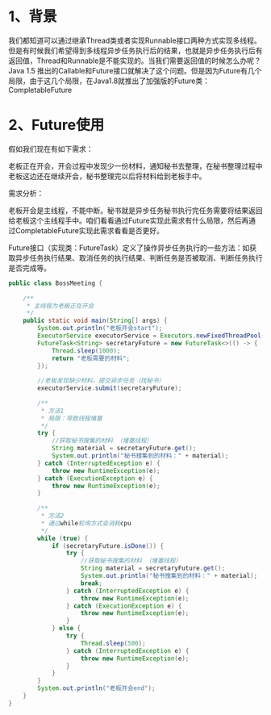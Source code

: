 
# 1、背景

我们都知道可以通过继承Thread类或者实现Runnable接口两种方式实现多线程。但是有时候我们希望得到多线程异步任务执行后的结果，也就是异步任务执行后有返回值，Thread和Runnable是不能实现的。当我们需要返回值的时候怎么办呢？ Java 1.5 推出的Callable和Future接口就解决了这个问题。但是因为Future有几个局限，由于这几个局限，在Java1.8就推出了加强版的Future类：CompletableFuture


# 2、Future使用

假如我们现在有如下需求：

老板正在开会，开会过程中发现少一份材料，通知秘书去整理，在秘书整理过程中老板这边还在继续开会，秘书整理完以后将材料给到老板手中。

需求分析：

老板开会是主线程，不能中断。秘书就是异步任务秘书执行完任务需要将结果返回给老板这个主线程手中。咱们看看通过Future实现此需求有什么局限，然后再通过CompletableFuture实现此需求看看是否更好。

Future接口（实现类：FutureTask）定义了操作异步任务执行的一些方法：如获取异步任务执行结果、取消任务的执行结果、判断任务是否被取消、判断任务执行是否完成等。

```java
public class BossMeeting {
 
    /**
     * 主线程为老板正在开会
     */
    public static void main(String[] args) {
        System.out.println("老板开会start");
        ExecutorService executorService = Executors.newFixedThreadPool(1);
        FutureTask<String> secretaryFuture = new FutureTask<>(() -> {
            Thread.sleep(1000);
            return "老板需要的材料";
        });
 
        //老板发现缺少材料，提交异步任务（找秘书）
        executorService.submit(secretaryFuture);
 
        /**
         * 方法1
         * 局限：导致线程堵塞
         */
        try {
            //获取秘书搜集的材料 （堵塞线程）
            String material = secretaryFuture.get();
            System.out.println("秘书搜集到的材料：" + material);
        } catch (InterruptedException e) {
            throw new RuntimeException(e);
        } catch (ExecutionException e) {
            throw new RuntimeException(e);
        }
 
        /**
         * 方法2
         * 通过while轮询方式会消耗cpu
         */
        while (true) {
            if (secretaryFuture.isDone()) {
                try {
                    //获取秘书搜集的材料 （堵塞线程）
                    String material = secretaryFuture.get();
                    System.out.println("秘书搜集到的材料：" + material);
                    break;
                } catch (InterruptedException e) {
                    throw new RuntimeException(e);
                } catch (ExecutionException e) {
                    throw new RuntimeException(e);
                }
            } else {
                try {
                    Thread.sleep(500);
                } catch (InterruptedException e) {
                    throw new RuntimeException(e);
                }
            }
        }
        System.out.println("老板开会end");
    }
}
```